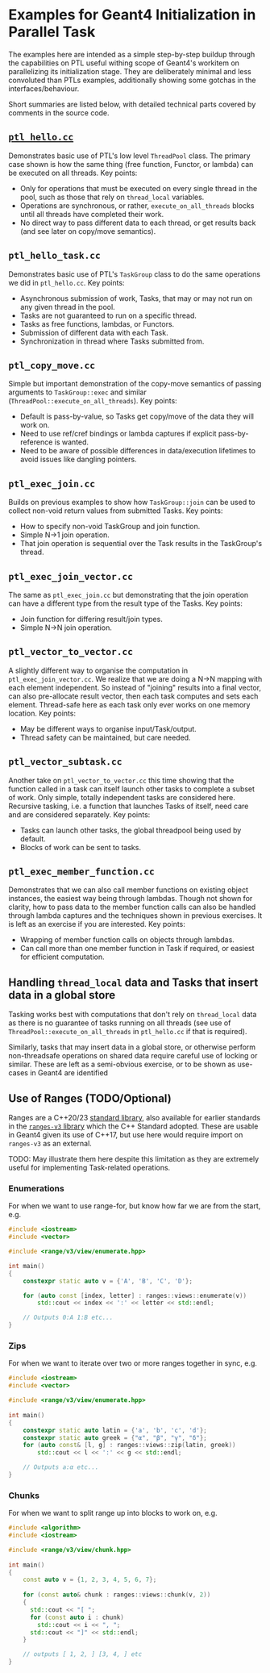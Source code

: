 # Examples for Geant4 Initialization in Parallel Task

The examples here are intended as a simple step-by-step buildup through
the capabilities on PTL useful withing scope of Geant4's workitem on
parallelizing its initialization stage. They are deliberately minimal
and less convoluted than PTLs examples, additionally showing some gotchas
in the interfaces/behaviour.

Short summaries are listed below, with detailed technical parts covered by
comments in the source code.

## [`ptl_hello.cc`](./ptl_hello.cc)
Demonstrates basic use of PTL's low level `ThreadPool` class. The primary
case shown is how the same thing (free function, Functor, or lambda) can be executed 
on all threads. Key points:

- Only for operations that must be executed on every single thread in the pool, such as
  those that rely on `thread_local` variables.
- Operations are synchronous, or rather, `execute_on_all_threads` blocks until
  all threads have completed their work.
- No direct way to pass different data to each thread, or get results back (and 
  see later on copy/move semantics).

## `ptl_hello_task.cc`
Demonstrates basic use of PTL's `TaskGroup` class to do the same operations
we did in `ptl_hello.cc`. Key points:

- Asynchronous submission of work, Tasks, that may or may not run on any given thread in the pool.
- Tasks are not guaranteed to run on a specific thread.
- Tasks as free functions, lambdas, or Functors.
- Submission of different data with each Task.
- Synchronization in thread where Tasks submitted from.

## `ptl_copy_move.cc`
Simple but important demonstration of the copy-move semantics of passing
arguments to `TaskGroup::exec` and similar (`ThreadPool::execute_on_all_threads`).
Key points:

- Default is pass-by-value, so Tasks get copy/move of the data they will work on.
- Need to use ref/cref bindings or lambda captures if explicit pass-by-reference is wanted.
- Need to be aware of possible differences in data/execution lifetimes to avoid
  issues like dangling pointers.

## `ptl_exec_join.cc`
Builds on previous examples to show how `TaskGroup::join` can be used to collect
non-void return values from submitted Tasks. Key points:

- How to specify non-void TaskGroup and join function.
- Simple N->1 join operation.
- That join operation is sequential over the Task results in the TaskGroup's thread.

## `ptl_exec_join_vector.cc`
The same as `ptl_exec_join.cc` but demonstrating that the join operation
can have a different type from the result type of the Tasks. Key points:

- Join function for differing result/join types.
- Simple N->N join operation.

## `ptl_vector_to_vector.cc`
A slightly different way to organise the computation in `ptl_exec_join_vector.cc`.
We realize that we are doing a N->N mapping with each element independent. So
instead of "joining" results into a final vector, can also pre-allocate result
vector, then each task computes and sets each element. Thread-safe here as each
task only ever works on one memory location. Key points:

- May be different ways to organise input/Task/output.
- Thread safety can be maintained, but care needed. 

## `ptl_vector_subtask.cc`
Another take on `ptl_vector_to_vector.cc` this time showing that the function
called in a task can itself launch other tasks to complete a subset of work.
Only simple, totally independent tasks are considered here. Recursive tasking,
i.e. a function that launches Tasks of itself, need care and are considered
separately. Key points:

- Tasks can launch other tasks, the global threadpool being used by default.
- Blocks of work can be sent to tasks.

## `ptl_exec_member_function.cc`
Demonstrates that we can also call member functions on existing object instances,
the easiest way being through lambdas. Though not shown for clarity, how to pass
data to the member function calls can also be handled through lambda captures and
the techniques shown in previous exercises. It is left as an exercise if you are
interested. Key points:

- Wrapping of member function calls on objects through lambdas.
- Can call more than one member function in Task if required, or easiest for
  efficient computation.

## Handling `thread_local` data and Tasks that insert data in a global store
Tasking works best with computations that don't rely on `thread_local` data
as there is no guarantee of tasks running on all threads (see use of
`ThreadPool::execute_on_all_threads` in `ptl_hello.cc` if that is required).

Similarly, tasks that may insert data in a global store, or otherwise perform
non-threadsafe operations on shared data require careful use of locking or similar.
These are left as a semi-obvious exercise, or to be shown as use-cases in Geant4
are identified


## Use of Ranges (TODO/Optional)
Ranges are a C++20/23 [standard library](https://en.cppreference.com/w/cpp/ranges), also
available for earlier standards in the [`ranges-v3` library](https://github.com/ericniebler/range-v3)
which the C++ Standard adopted. These are usable in Geant4 given its use of C++17, but
use here would require import on `ranges-v3` as an external.

TODO: May illustrate them here despite this limitation as they are extremely useful
for implementing Task-related operations.

### Enumerations
For when we want to use range-for, but know how far we are from the start, e.g.

```c++
#include <iostream>
#include <vector>

#include <range/v3/view/enumerate.hpp>

int main()
{
    constexpr static auto v = {'A', 'B', 'C', 'D'};

    for (auto const [index, letter] : ranges::views::enumerate(v))
        std::cout << index << ':' << letter << std::endl;

    // Outputs 0:A 1:B etc...
}
```

### Zips
For when we want to iterate over two or more ranges together in sync, e.g.

```c++
#include <iostream>
#include <vector>

#include <range/v3/view/enumerate.hpp>
 
int main()
{
    constexpr static auto latin = {'a', 'b', 'c', 'd'};
    constexpr static auto greek = {"α", "β", "γ", "δ"};
    for (auto const& [l, g] : ranges::views::zip(latin, greek))
        std::cout << l << ':' << g << std::endl;

    // Outputs a:α etc... 
}
```

### Chunks
For when we want to split range up into blocks to work on, e.g.

```c++
#include <algorithm>
#include <iostream>

#include <range/v3/view/chunk.hpp>
 
int main()
{
    const auto v = {1, 2, 3, 4, 5, 6, 7};
 
    for (const auto& chunk : ranges::views::chunk(v, 2))
    {
      std::cout << "[ ";
      for (const auto i : chunk)
        std::cout << i << ", ";
      std::cout << "]" << std::endl;
    }

    // outputs [ 1, 2, ] [3, 4, ] etc
}
```
